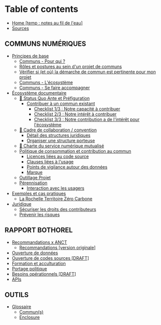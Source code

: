 # Table of contents

* [Home \[temp : notes au fil de l'eau\]](README.md)
* [Sources](sources.md)

## COMMUNS NUMÉRIQUES

* [Principes de base](communs-numeriques/communs-sinformer/README.md)
  * [Communs - Pour qui ?](communs-numeriques/communs-sinformer/premiers-pas.md)
  * [Rôles et postures au sein d'un projet de communs](communs-numeriques/communs-sinformer/communs-quels-roles.md)
  * [Vérifier si \(et où\) la démarche de commun est pertinente pour mon projet](communs-numeriques/communs-sinformer/verifier-si-et-ou-la-demarche-de-commun-est-pertinente-pour-mon-projet.md)
  * [Communs - L'écosystème](communs-numeriques/communs-sinformer/communs-lecosysteme.md)
  * [Communs - Se faire accompagner](communs-numeriques/communs-sinformer/communs-se-faire-accompagner.md)
* [Écosystème documentaire](communs-numeriques/ecosysteme-documentaire/README.md)
  * [📑 Status Quo Ante et Préfiguration](communs-numeriques/ecosysteme-documentaire/prefiguration/README.md)
    * [Contribuer à un commun existant](communs-numeriques/ecosysteme-documentaire/prefiguration/contribuer/README.md)
      * [Checklist 1/3 : Notre capacité à contribuer](communs-numeriques/ecosysteme-documentaire/prefiguration/contribuer/capacite-a-contribuer.md)
      * [Checklist 2/3 : Notre intérêt à contribuer](communs-numeriques/ecosysteme-documentaire/prefiguration/contribuer/interet-a-contribuer.md)
      * [Checklist 3/3 : Notre contribution a de l'intérêt pour l'écosystème](communs-numeriques/ecosysteme-documentaire/prefiguration/contribuer/interet-pour-ecosysteme.md)
  * [🧭 Cadre de collaboration / convention](communs-numeriques/ecosysteme-documentaire/structure-juridique/README.md)
    * [Détail des structures juridiques](communs-numeriques/ecosysteme-documentaire/structure-juridique/detail-des-structures.md)
    * [Organiser une structure porteuse](communs-numeriques/ecosysteme-documentaire/structure-juridique/organiser-une-structure-porteuse.md)
  * [🔧 Charte du service numérique mutualisé](communs-numeriques/ecosysteme-documentaire/charte-du-service-numerique-mutualise.md)
  * [Politique de consommation et contribution au commun](communs-numeriques/ecosysteme-documentaire/synthese/README.md)
    * [Licences liées au code source](communs-numeriques/ecosysteme-documentaire/synthese/code-source.md)
    * [Clauses liées à l'usage](communs-numeriques/ecosysteme-documentaire/synthese/usage.md)
    * [Points de vigilance autour des données](communs-numeriques/ecosysteme-documentaire/synthese/donnees.md)
    * [Marque](communs-numeriques/ecosysteme-documentaire/synthese/marque.md)
  * [Outillage Projet](communs-numeriques/ecosysteme-documentaire/produire-des-communs.md)
  * [Pérennisation](communs-numeriques/ecosysteme-documentaire/perennisation/README.md)
    * [Interaction avec les usagers](communs-numeriques/ecosysteme-documentaire/perennisation/communaute.md)
* [Exemples et cas pratiques](communs-numeriques/exemples/README.md)
  * [La Rochelle Territoire Zéro Carbone](communs-numeriques/exemples/la-rochelle-territoire-zero-carbone.md)
* [Juridique](communs-numeriques/juridique/README.md)
  * [Sécuriser les droits des contributeurs](communs-numeriques/juridique/securiser-les-droits-des-contributeurs.md)
  * [Prévenir les risques](communs-numeriques/juridique/communs-comment-prevenir-les-risques.md)

## RAPPORT BOTHOREL

* [Recommandations x ANCT](rapport-bothorel/untitled/README.md)
  * [Recommandations \[version originale\]](rapport-bothorel/untitled/recommandations-version-originale.md)
* [Ouverture de données](rapport-bothorel/ouverture-de-donnees.md)
* [Ouverture de codes sources \[DRAFT\]](rapport-bothorel/ouverture-codes-sources.md)
* [Formation et acculturation](rapport-bothorel/formation-et-acculturation.md)
* [Portage politique](rapport-bothorel/portage-politique.md)
* [Besoins opérationnels \[DRAFT\]](rapport-bothorel/besoins-operationnels.md)
* [APIs](rapport-bothorel/apis.md)

## OUTILS

* [Glossaire](outils/glossaire/README.md)
  * [Commun\(s\)](outils/glossaire/commun-s.md)
  * [Enclosure](outils/glossaire/enclosure.md)

